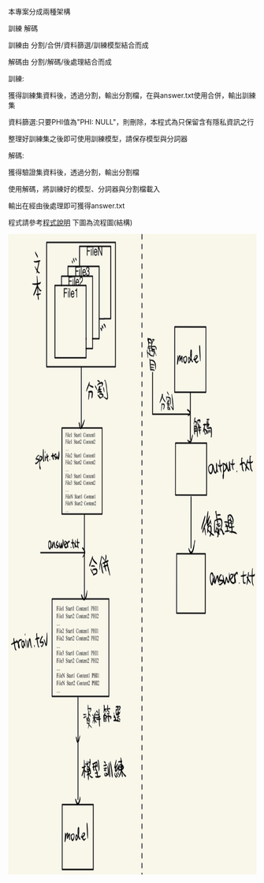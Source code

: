 本專案分成兩種架構

訓練  解碼

訓練由 分割/合併/資料篩選/訓練模型結合而成

解碼由 分割/解碼/後處理結合而成

訓練:

獲得訓練集資料後，透過分割，輸出分割檔，在與answer.txt使用合併，輸出訓練集

資料篩選:只要PHI值為"PHI: NULL"，則刪除，本程式為只保留含有隱私資訊之行

整理好訓練集之後即可使用訓練模型，請保存模型與分詞器

解碼:

獲得驗證集資料後，透過分割，輸出分割檔

使用解碼，將訓練好的模型、分詞器與分割檔載入

輸出在經由後處理即可獲得answer.txt

程式請參考[程式說明](程式說明.md)
下圖為流程圖(結構)
<p align="center">
  <img src="static/結構.jpg" alt="Logo" width="900" height="1300">
